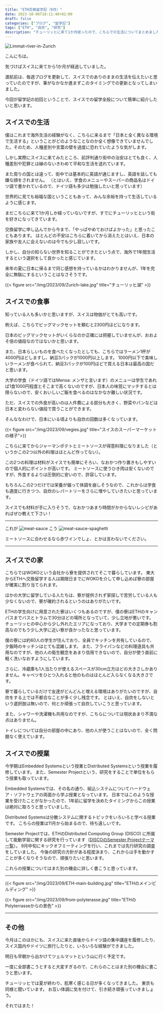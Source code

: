 ```yaml
---
title: "ETH交換留学記（9月）"
date: 2023-10-06T18:11:48+02:00
draft: false
categories: ["ブログ", "留学記"]
tags: ["ETH", "自炊", "研究"]
description: "チューリッヒに来て1か月経ったので、こちらでの生活についてまとめました"
---
```


![Limmat-river-in-Zurich](/img/2023/09/Zurich-Limmat.jpg#center)


こんにちは。

気づけばスイスに来てから1か月が経過していました。

渡航前は、毎週ブログを更新して、スイスでのありのままの生活を伝えたいと思っていたのですが、筆がなかなか進まずこのタイミングでの更新となってしまいました。

今回が留学記の初回ということで、スイスでの留学全般について簡単に紹介したいと思います。

## スイスでの生活

僕はこれまで海外生活の経験がなく、こちらに来るまで「日本と全く異なる環境で生活する」ということがどのようなことなのか全く想像できていませんでした。そのため、人種差別や言葉の壁を過度に恐れていたような気がします。

しかし実際にスイスに来てみたところ、前評判通り街中の治安はとても良く、人種差別や犯罪とは縁のないきわめて平和な生活を送れています。

また周りの国とは違って、街中では基本的に英語が通じますし、英語を話しても嫌な顔をされません。
（とはいえ、学食のメニューやスーパーの商品名はドイツ語で書かれているので、ドイツ語も多少は勉強したいと思っています）

世界的に見ても裕福な国ということもあって、みんな余裕を持って生活しているように感じます。

まだこちらに来て1か月しか経っていないですが、すでにチューリッヒという街を好きになってきています。

交換留学に申し込んでから今まで、「やっぱやめておけばよかった」と思ったこともあります。
ほとんどの不安はこちらに着いてから消えたとはいえ、日本の家族や友人に会えないのは今でも少し寂しいです。

しかし、自分の知らない世界を知ることができたという点で、海外で1年間生活するという選択をして良かったと感じています。

来年の夏に日本に帰るまで同じ感想を持っているかはわかりませんが、1年を完全に無駄にするということはなさそうです。

{{< figure src="/img/2023/09/Zurich-lake.jpg" title="チューリッヒ湖" >}}

## スイスでの食事

知っている人も多いかと思いますが、スイスは物価がとても高いです。

例えば、こちらでビッグマックセットを頼むと2300円ほどになります。

日本のビッグマックセットがいくらなのか正確には把握していませんが、おおよそ倍の値段なのではないかと思います。

また、日本らしいものを食べたくなったとしても、こちらではラーメン1杯が4000円ほどしますし、納豆3パックが1000円以上します。
1000円以下で美味しいラーメンが食べられて、納豆3パックが100円ほどで買える日本は最高の国だと思います。

大学の学食（ドイツ語ではMensa: メンザと言います）のメニューは学生であれば1食1000円程度とそこまで高くないのですが、日本人の味覚にマッチするとは限らないので、安くおいしいご飯を食べるのはなかなか難しい状況です。

ただ、スイスでの外食が高いのは人件費による部分も大きく、野菜やパンなどは日本と変わらない値段で買うことができます。

そんななわけで、日本にいる頃よりも自炊の回数は多くなっています。

{{< figure src="/img/2023/09/vegies.jpg" title="スイスのスーパーマーケットの様子">}}

こちらに来てからジャーマンポテトとミートソースが得意料理になりました（というかこの2つ以外の料理はほとんど作ってない）。

この2つの料理は材料がスイスでも簡単にそろい、なおかつ作り置きもしやすいので個人的にポイントが高いです。
ミートソースに使うひき肉は安くないのですが、外食するよりは圧倒的に安いので、許容しています。

もちろんこの2つだけでは栄養が偏って体調を崩しそうなので、これからは学食も適度に行きつつ、自炊のレパートリーをさらに増やしていきたいと思っています。

スイスでも材料が手に入りそうで、なおかつあまり時間がかからないレシピがあればぜひ教えて下さい！

---

これが
![meat-sauce](/img/2023/09/meat-sauce.jpg#center)
こう
![meat-sauce-spaghetti](/img/2023/09/spaghetti.jpg#center)

ミートソースに合わせるなら赤ワインでしょ、とかは言わないでください。

---


## スイスでの家
こちらではWOKOという会社から寮を提供されてそこで暮らしています。
東大からETHへ交換留学する人は期限日までにWOKOを介して申し込めば寮の部屋が確実に割り当てられます。

ほかの大学に留学している人たちは、寮が提供されず家探しで苦労している人も少なくないので、寮が確約されるというのはありがたいです。

ETHの学生向けに用意された寮はいくつもあるのですが、僕の寮はETHのキャンパスまでバスとトラムで30分ほどの場所となっていて、少し立地が悪いです。
チューリッヒの中心から少し外れたエリアになっており、大学までの定期券も割高なのでもう少し大学に近い寮が良かったなと思っています。


僕の寮には約60人の学生が住んでおり、全員でキッチンを共有しているので、夕飯時のキッチンはとても混雑します。
また、フライパンなどの料理道具も共用なのですが、他の人の衛生観念をあまり信用できないので、自分が使う直前に軽く洗いなおすようにしています。

さらに、冷蔵庫も1人当たりが使えるスペースが30cm立方ほどの大きさしかありません。キャベツをひとつ入れると他のものはほとんど入らなくなる大きさです。

寮で暮らしているだけで友達がどんどんと増える環境はありがたいのですが、自炊をする上では不都合なことが多く少し残念です。
とはいえ、自炊をしないという選択肢は無いので、何とか頑張って自炊していこうと思っています。

また、シャワーや洗濯機も共用なのですが、こちらについては現状あまり不満な点はありません。

トイレについては自分の部屋の中にあり、他の人が使うことはないので、全く問題なく使えています。



## スイスでの授業

今学期はEmbedded Systemsという授業とDistributed Systemsという授業を履修しています。
また、Semester Projectという、研究をすることで単位をもらう授業も取っています。


Embedded Systemsでは、その名の通り、組込システムについてハードウェア・ソフトウェアの両面から学ぶ授業となっています。
日本ではこのような授業を受けたことがなかったので、1年前に留学を決めたタイミングからこの授業は絶対に取ろうと思っていました。


Distributed Systemsは分散システムに関するトピックをいろいろと学べる授業です。
こちらの授業は11月から始まるので、待ち遠しいです。


Semester Projectでは、ETHのDistributed Computing Group (DISCO) に所属して能動学習に関する研究を行っています（[DISCOのSemester Projectテーマ一覧](https://disco.ethz.ch/theses)）。
9月中旬にキックオフミーティングを行い、これまでは先行研究の調査をしていました。
今後の研究の方針がある程度決まり、これからは手を動かすことが多くなりそうなので、頑張りたいと思います。

これらの授業についてはまた別の機会に詳しく書こうと思っています。


---
{{< figure src="/img/2023/09/ETH-main-building.jpg" title="ETHのメインビルディング" >}}

{{< figure src="/img/2023/09/from-polyterasse.jpg" title="ETHのPolyterrasseからの景色" >}}


---



## その他

今月はこのほかにも、スイスに来た直後からドイツ語の集中講座を履修したり、スイス国内やドイツに旅行したりと、いろいろな経験ができました。

明日も早朝から出かけてツェルマットという山に行く予定です。

一度に全部書こうとすると大変すぎるので、これらのことはまた別の機会に書こうと思います。

チューリッヒでは夏が終わり、肌寒く感じる日が多くなってきました。
東京も同様と聞いています。
お互い体調に気を付けて、引き続き頑張っていきましょう。

それではまた！
